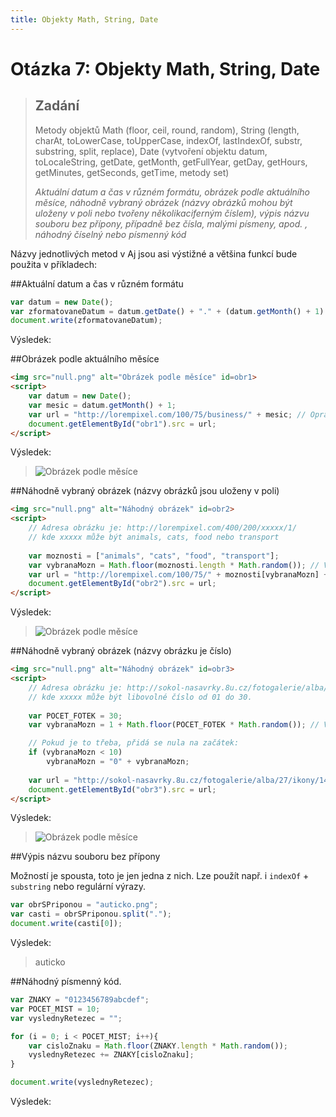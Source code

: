 ```yaml
---
title: Objekty Math, String, Date
---
```


Otázka 7: Objekty Math, String, Date
====================================

> Zadání
> ------
> 
> Metody objektů Math (floor, ceil, round, random), String (length, charAt, toLowerCase, toUpperCase, indexOf, lastIndexOf, substr, substring, split, replace), Date (vytvoření objektu datum, toLocaleString, getDate, getMonth, getFullYear, getDay, getHours, getMinutes, getSeconds, getTime, metody set)
> 
> *Aktuální datum a čas v různém formátu, obrázek podle aktuálního měsíce, náhodně vybraný obrázek (názvy obrázků mohou být uloženy v poli nebo tvořeny několikaciferným číslem), výpis názvu souboru bez přípony, případně bez čísla, malými písmeny, apod. , náhodný číselný nebo písmenný kód*

Názvy jednotlivých metod v Aj jsou asi výstižné a většina funkcí bude použita v příkladech:

##Aktuální datum a čas v různém formátu

```js
var datum = new Date();
var zformatovaneDatum = datum.getDate() + "." + (datum.getMonth() + 1) + "." + datum.getFullYear();
document.write(zformatovaneDatum);
```

Výsledek:

<blockquote>
<script>
var datum = new Date();
var zformatovaneDatum = datum.getDate() + "." + (datum.getMonth() + 1) + "." + datum.getFullYear();
document.write(zformatovaneDatum);
</script>
</blockquote>

##Obrázek podle aktuálního měsíce

```html
<img src="null.png" alt="Obrázek podle měsíce" id=obr1>
<script>
    var datum = new Date();
    var mesic = datum.getMonth() + 1;
    var url = "http://lorempixel.com/100/75/business/" + mesic; // Opravdu nebudu schánět obrázek ke každýmu měsíci
    document.getElementById("obr1").src = url;
</script>
```

Výsledek:

<blockquote>
<img src="null.png" alt="Obrázek podle měsíce" id=obr1>
<script>
    var datum = new Date();
    var mesic = datum.getMonth() + 1;
    var url = "http://lorempixel.com/100/75/business/" + mesic; // Opravdu nebudu schánět obrázek ke každýmu měsíci
    document.getElementById("obr1").src = url;
</script>
</blockquote>

##Náhodně vybraný obrázek (názvy obrázků jsou uloženy v poli)

```html
<img src="null.png" alt="Náhodný obrázek" id=obr2>
<script>
    // Adresa obrázku je: http://lorempixel.com/400/200/xxxxx/1/
    // kde xxxxx může být animals, cats, food nebo transport
    
    var moznosti = ["animals", "cats", "food", "transport"];
    var vybranaMozn = Math.floor(moznosti.length * Math.random()); // Vygeneruje číslo možnosti (od 0 do 3)
    var url = "http://lorempixel.com/100/75/" + moznosti[vybranaMozn] + "/1";
    document.getElementById("obr2").src = url;
</script>
```

Výsledek:

<blockquote>
<img src="null.png" alt="Obrázek podle měsíce" id=obr2>
<script>
    var moznosti = ["animals", "cats", "food", "transport"];
    var vybranaMozn = Math.floor(moznosti.length * Math.random()); // Vygeneruje číslo možnosti (od 0 do 3)
    var url = "http://lorempixel.com/100/75/" + moznosti[vybranaMozn] + "/1";
    document.getElementById("obr2").src = url;
</script>
</blockquote>

##Náhodně vybraný obrázek (názvy obrázku je číslo)

```html
<img src="null.png" alt="Náhodný obrázek" id=obr3>
<script>
    // Adresa obrázku je: http://sokol-nasavrky.8u.cz/fotogalerie/alba/27/ikony/140405_xxxxx_detsky_turnaj_bad.jpg
    // kde xxxxx může být libovolné číslo od 01 do 30.
    
    var POCET_FOTEK = 30;
    var vybranaMozn = 1 + Math.floor(POCET_FOTEK * Math.random()); // Vygeneruje číslo možnosti (od 1 do 30)

    // Pokud je to třeba, přidá se nula na začátek:
    if (vybranaMozn < 10)
        vybranaMozn = "0" + vybranaMozn;
    
    var url = "http://sokol-nasavrky.8u.cz/fotogalerie/alba/27/ikony/140405_" + vybranaMozn + "_detsky_turnaj_bad.jpg";
    document.getElementById("obr3").src = url;
</script>
```

Výsledek:

<blockquote>
<img src="null.png" alt="Obrázek podle měsíce" id=obr4>
<script>
    var POCET_FOTEK = 30;
    var vybranaMozn = 1 + Math.floor(POCET_FOTEK * Math.random()); // Vygeneruje číslo možnosti (od 1 do 30)

    if (vybranaMozn < 10)
        vybranaMozn = "0" + vybranaMozn;
    
    var url = "http://sokol-nasavrky.8u.cz/fotogalerie/alba/27/ikony/140405_" + vybranaMozn + "_detsky_turnaj_bad.jpg";
    document.getElementById("obr4").src = url;
</script>
</blockquote>

##Výpis názvu souboru bez přípony

Možností je spousta, toto je jen jedna z nich. Lze použít např. i `indexOf` + `substring` nebo regulární výrazy.

```js
var obrSPriponou = "auticko.png";
var casti = obrSPriponou.split(".");
document.write(casti[0]);
```

Výsledek:

> auticko

##Náhodný písmenný kód.


```js
var ZNAKY = "0123456789abcdef";
var POCET_MIST = 10;
var vyslednyRetezec = "";

for (i = 0; i < POCET_MIST; i++){
    var cisloZnaku = Math.floor(ZNAKY.length * Math.random());
    vyslednyRetezec += ZNAKY[cisloZnaku];
}

document.write(vyslednyRetezec);
```

Výsledek:

<blockquote>
<script>
var ZNAKY = "0123456789abcdef";
var POCET_MIST = 10;
for (i = 0; i < POCET_MIST; i++)
    document.write(ZNAKY[Math.floor(ZNAKY.length * Math.random())]);
</script>
</blockquote>
